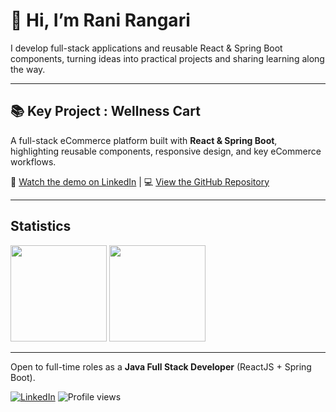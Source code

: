 # 👋 Hi, I’m Rani Rangari

I develop full-stack applications and reusable React & Spring Boot components, turning ideas into practical projects and sharing learning along the way.

---

## 📚 Key Project : Wellness Cart  

A full-stack eCommerce platform built with **React & Spring Boot**, highlighting reusable components, responsive design, and key eCommerce workflows.  

🎥 [Watch the demo on LinkedIn](https://www.linkedin.com/feed/update/urn:li:activity:7333097056221155328/)  | 💻 [View the GitHub Repository](https://github.com/rangari-rani/wellness_cart)

---

## Statistics

<div>
  <a href="https://github.com/rangari-rani?tab=repositories&q=&type=&language=&sort=stargazers"><img height="154" src="https://github-readme-stats.vercel.app/api?username=rangari-rani&show_icons=true&theme=react&count_private=true&hide=contribs" /></a>
  <img height="154" src="https://github-readme-stats.vercel.app/api/top-langs/?username=rangari-rani&layout=compact&theme=react&hide=php&langs_count=6" />
<!--   <a href="https://wakatime.com/@theodorusclarence"><img height="150" src="https://github-readme-stats.vercel.app/api/wakatime?username=rangari-rani&layout=compact&theme=react&langs_count=6" /></a> -->
</div>

---

Open to full-time roles as a **Java Full Stack Developer** (ReactJS + Spring Boot). 

[![LinkedIn](https://img.shields.io/badge/LinkedIn-Rani_Rangari-blue?logo=linkedin)](https://www.linkedin.com/in/rani-rangari/)
![Profile views](https://komarev.com/ghpvc/?username=rangari-rani&color=gray)

